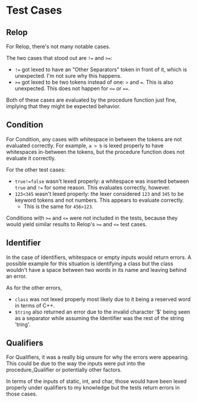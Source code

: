 # Test Cases

## Relop

For Relop, there's not many notable cases.

The two cases that stood out are `!=` and `>=`:

- `!=` got lexed to have an "Other Separators" token in front of it, which is
  unexpected. I'm not sure why this happens.
- `>=` got lexed to be two tokens instead of one: `>` and `=`. This is also
  unexpected. This does not happen for `<=` or `==`.

Both of these cases are evaluated by the procedure function just fine, implying
that they might be expected behavior.

## Condition

For Condition, any cases with whitespace in between the tokens are not
evaluated correctly. For example, `a > b` is lexed properly to have whitespaces
in-between the tokens, but the procedure function does not evaluate it
correctly.

For the other test cases:

- `true!=false` wasn't lexed properly: a whitespace was inserted between `true`
  and `!=` for some reason. This evaluates correctly, however.
- `123<345` wasn't lexed properly: the lexer considered `123` and `345` to be
  keyword tokens and not numbers. This appears to evaluate correctly.
	- This is the same for `456>123`.

Conditions with `>=` and `<=` were not included in the tests, because they would
yield similar results to Relop's `>=` and `<=` test cases.

## Identifier

In the case of Identifiers, whitespace or empty inputs would return errors. A 
possible example for this situation is identifying a class but the class wouldn't
have a space between two words in its name and leaving behind an error.

As for the other errors, 

- `class` was not lexed properly most likely due to it being a reserved word in terms
  of C++. 
- `$tring` also returned an error due to the invalid character '$'  being seen as a 
  separator while assuming the Identifier was the rest of the string 'tring'. 

## Qualifiers

For Qualifiers, it was a really big unsure for why the errors were appearing. This could
be due to the way the inputs were put into the procedure_Qualifier or potentially other 
factors.

In terms of the inputs of static, int, and char, those would have been lexed properly
under qualifiers to my knowledge but the tests return errors in those cases. 
